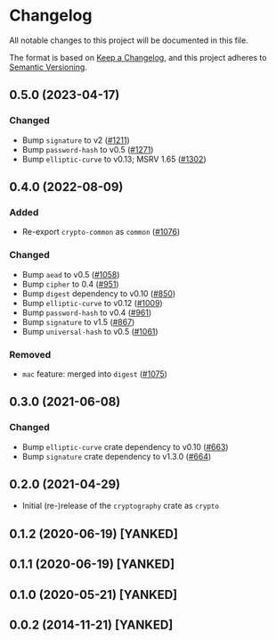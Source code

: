 # Changelog

All notable changes to this project will be documented in this file.

The format is based on [Keep a Changelog](https://keepachangelog.com/en/1.0.0/),
and this project adheres to [Semantic Versioning](https://semver.org/spec/v2.0.0.html).

## 0.5.0 (2023-04-17)
### Changed
- Bump `signature` to v2 ([#1211])
- Bump `password-hash` to v0.5 ([#1271])
- Bump `elliptic-curve` to v0.13; MSRV 1.65 ([#1302])

[#1211]: https://github.com/RustCrypto/traits/pull/1211
[#1271]: https://github.com/RustCrypto/traits/pull/1271
[#1302]: https://github.com/RustCrypto/traits/pull/1302

## 0.4.0 (2022-08-09)
### Added
- Re-export `crypto-common` as `common` ([#1076])

### Changed
- Bump `aead` to v0.5 ([#1058])
- Bump `cipher` to 0.4 ([#951])
- Bump `digest` dependency to v0.10 ([#850])
- Bump `elliptic-curve` to v0.12 ([#1009])
- Bump `password-hash` to v0.4 ([#961])
- Bump `signature` to v1.5 ([#867])
- Bump `universal-hash` to v0.5 ([#1061])

### Removed
- `mac` feature: merged into `digest` ([#1075])

[#850]: https://github.com/RustCrypto/traits/pull/850
[#867]: https://github.com/RustCrypto/traits/pull/867
[#951]: https://github.com/RustCrypto/traits/pull/951
[#961]: https://github.com/RustCrypto/traits/pull/961
[#1009]: https://github.com/RustCrypto/traits/pull/1009
[#1058]: https://github.com/RustCrypto/traits/pull/1058
[#1061]: https://github.com/RustCrypto/traits/pull/1061
[#1075]: https://github.com/RustCrypto/traits/pull/1075
[#1076]: https://github.com/RustCrypto/traits/pull/1076

## 0.3.0 (2021-06-08)
### Changed
- Bump `elliptic-curve` crate dependency to v0.10 ([#663])
- Bump `signature` crate dependency to v1.3.0 ([#664])

[#663]: https://github.com/RustCrypto/traits/pull/663
[#664]: https://github.com/RustCrypto/traits/pull/664

## 0.2.0 (2021-04-29)
- Initial (re-)release of the `cryptography` crate as `crypto`

## 0.1.2 (2020-06-19) [YANKED]

## 0.1.1 (2020-06-19) [YANKED]

## 0.1.0 (2020-05-21) [YANKED]

## 0.0.2 (2014-11-21) [YANKED]

